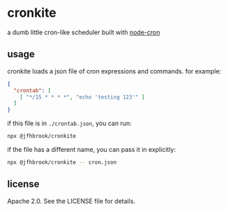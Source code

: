 # cronkite

a dumb little cron-like scheduler built with [node-cron](https://npm.im/node-cron)

## usage

cronkite loads a json file of cron expressions and commands. for example:

```json
{
  "crontab": [
    [ "*/15 * * * *", "echo 'testing 123'" ]
  ]
}
```

if this file is in `./crontab.json`, you can run:

```bash
npx @jfhbrook/cronkite
```

if the file has a different name, you can pass it in explicitly:

```bash
npx @jfhbrook/cronkite -- cron.json
```

## license

Apache 2.0. See the LICENSE file for details.
